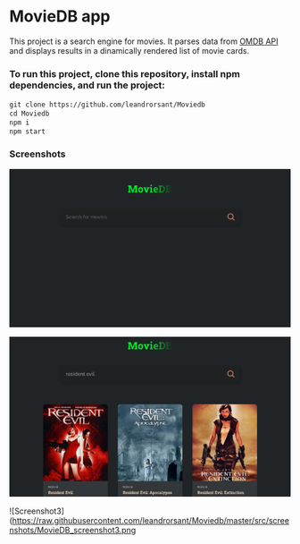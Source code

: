# MovieDB app
This project is a search engine for movies. It parses data from [OMDB API](http://www.omdbapi.com/) and displays results in a dinamically rendered list of movie cards.

### To run this project, clone this repository, install npm dependencies, and run the project:
```
git clone https://github.com/leandrorsant/Moviedb
cd Moviedb
npm i
npm start
```


### Screenshots
![Screenshot1](https://raw.githubusercontent.com/leandrorsant/Moviedb/master/src/screenshots/MovieDB_screenshot1.png)

![Screenshot2](https://raw.githubusercontent.com/leandrorsant/Moviedb/master/src/screenshots/MovieDB_screenshot2.png)

![Screenshot3](https://raw.githubusercontent.com/leandrorsant/Moviedb/master/src/screenshots/MovieDB_screenshot3.png
